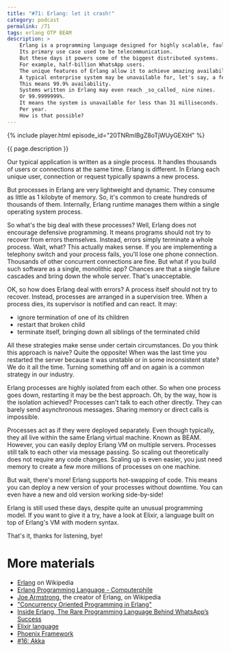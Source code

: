 ```yaml
---
title: "#71: Erlang: let it crash!"
category: podcast
permalink: /71
tags: erlang OTP BEAM
description: >
    Erlang is a programming language designed for highly scalable, fault-tolerant systems.
    Its primary use case used to be telecommunication.
    But these days it powers some of the biggest distributed systems.
    For example, half-billion WhatsApp users.
    The unique features of Erlang allow it to achieve amazing availability.
    A typical enterprise system may be unavailable for, let's say, a few hours per year.
    This means 99.9% availability.
    Systems written in Erlang may even reach _so_called_ nine nines.
    Or 99.9999999%.
    It means the system is unavailable for less than 31 milliseconds.
    Per year.
    How is that possible?
---
```


{% include player.html episode_id="20TNRmIBgZ8oTjWUyGEXtH" %}

{{ page.description }}

Our typical application is written as a single process.
It handles thousands of users or connections at the same time.
Erlang is different.
In Erlang each unique user, connection or request typically spawns a new process.

But processes in Erlang are very lightweight and dynamic.
They consume as little as 1 kilobyte of memory.
So, it's common to create hundreds of thousands of them.
Internally, Erlang runtime manages them within a single operating system process.

So what's the big deal with these processes?
Well, Erlang does not encourage defensive programming.
It means programs should not try to recover from errors themselves.
Instead, errors simply terminate a whole process.
Wait, what?
This actually makes sense.
If you are implementing a telephony switch and your process fails, you'll lose one phone connection.
Thousands of other concurrent connections are fine.
But what if you build such software as a single, monolithic app?
Chances are that a single failure cascades and bring down the whole server.
That's unacceptable.

OK, so how does Erlang deal with errors?
A process itself should not try to recover.
Instead, processes are arranged in a supervision tree.
When a process dies, its supervisor is notified and can react.
It may:

* ignore termination of one of its children
* restart that broken child
* terminate itself, bringing down all siblings of the terminated child

All these strategies make sense under certain circumstances.
Do you think this approach is naive?
Quite the opposite!
When was the last time you restarted the server because it was unstable or in some inconsistent state?
We do it all the time.
Turning something off and on again is a common strategy in our industry.

Erlang processes are highly isolated from each other.
So when one process goes down, restarting it may be the best approach.
Oh, by the way, how is the isolation achieved?
Processes can't talk to each other directly.
They can barely send asynchronous messages.
Sharing memory or direct calls is impossible.

Processes act as if they were deployed separately.
Even though typically, they all live within the same Erlang virtual machine.
Known as BEAM.
However, you can easily deploy Erlang VM on multiple servers.
Processes still talk to each other via message passing.
So scaling out theoretically does not require any code changes.
Scaling up is even easier, you just need memory to create a few more millions of processes on one machine.

But wait, there's more!
Erlang supports hot-swapping of code.
This means you can deploy a new version of your processes without downtime.
You can even have a new and old version working side-by-side!

Erlang is still used these days, despite quite an unusual programming model.
If you want to give it a try, have a look at Elixir, a language built on top of Erlang's VM with modern syntax.

That's it, thanks for listening, bye!

# More materials

* [Erlang](https://en.wikipedia.org/wiki/Erlang_(programming_language)) on Wikipedia
* [Erlang Programming Language - Computerphile](https://www.youtube.com/watch?v=SOqQVoVai6s)
* [Joe Armstrong](https://en.wikipedia.org/wiki/Joe_Armstrong_(programmer)), the creator of Erlang, on Wikipedia
* ["Concurrency Oriented Programming in Erlang"](http://www.rabbitmq.com/resources/armstrong.pdf)
* [Inside Erlang, The Rare Programming Language Behind WhatsApp’s Success](https://www.fastcompany.com/3026758/inside-erlang-the-rare-programming-language-behind-whatsapps-success)
* [Elixir language](https://elixir-lang.org/)
* [Phoenix Framework](https://www.phoenixframework.org/)
* [#16: Akka](https://nurkiewicz.com/16)
